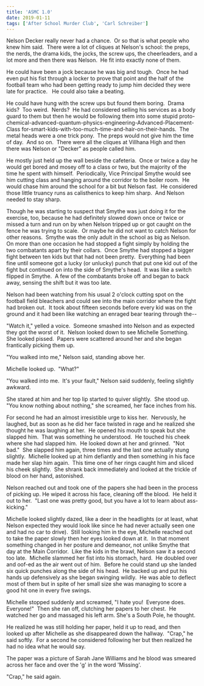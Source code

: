 ```yaml
---
title: 'ASMC 1.0'
date: 2019-01-11
tags: ['After School Murder Club', 'Carl Schreiber']
---
```


Nelson Decker really never had a chance.  Or so that is what people who knew him said.  There were a lot of cliques at Nelson's school: the preps, the nerds, the drama kids, the jocks, the screw ups, the cheerleaders, and a lot more and then there was Nelson.  He fit into exactly none of them.

He could have been a jock because he was big and tough.  Once he had even put his fist through a locker to prove that point and the half of the football team who had been getting ready to jump him decided they were late for practice.   He could also take a beating.

He could have hung with the screw ups but found them boring.  Drama kids?  Too weird.  Nerds?  He had considered selling his services as a body guard to them but then he would be following them into some stupid proto-chemical-advanced-quantum-physics-engineering-Advanced-Placement-Class for-smart-kids-with-too-much-time-and-hair-on-their-hands.  The metal heads were a one trick pony.  The preps would not give him the time of day.  And so on.  There were all the cliques at Villhana High and then there was Nelson or "Decker" as people called him.

He mostly just held up the wall beside the cafeteria.  Once or twice a day he would get bored and mosey off to a class or two, but the majority of the time he spent with himself.  Periodically, Vice Principal Smythe would see him cutting class and hanging around the corridor to the boiler room.  He would chase him around the school for a bit but Nelson fast.  He considered those little truancy runs as calisthenics to keep him sharp.  And Nelson needed to stay sharp.

Though he was starting to suspect that Smythe was just doing it for the exercise, too, because he had definitely slowed down once or twice or missed a turn and run on by when Nelson tripped up or got caught on the fence he was trying to scale.  Or maybe he did not want to catch Nelson for other reasons.  Smythe was the only adult in the school as big as Nelson.  On more than one occasion he had stopped a fight simply by holding the two combatants apart by their collars.  Once Smythe had stopped a bigger fight between ten kids but that had not been pretty.  Everything had been fine until someone got a lucky (or unlucky) punch that put one kid out of the fight but continued on into the side of Smythe's head.  It was like a switch flipped in Smythe.  A few of the combatants broke off and began to back away, sensing the shift but it was too late.

Nelson had been watching from his usual 2 o'clock cutting spot on the football field bleachers and could see into the main corridor where the fight had broken out.  It took about fifteen seconds before every kid was on the ground and it had been like watching an enraged bear tearing through the--

"Watch it," yelled a voice.  Someone smashed into Nelson and as expected they got the worst of it.  Nelson looked down to see Michelle Something.  She looked pissed.  Papers were scattered around her and she began frantically picking them up.

"You walked into me," Nelson said, standing above her.

Michelle looked up.  "What?"

"You walked into me.  It's your fault," Nelson said suddenly, feeling slightly awkward.

She stared at him and her top lip started to quiver slightly.  She stood up.  "You know nothing about nothing," she screamed, her face inches from his.

For second he had an almost irresistible urge to kiss her.  Nervously, he laughed, but as soon as he did her face twisted in rage and he realized she thought he was laughing at her.  He opened his mouth to speak but she slapped him.  That was something he understood.  He touched his cheek where she had slapped him.  He looked down at her and grinned.  "Not bad."  She slapped him again, three times and the last one actually stung slightly.  Michelle looked up at him defiantly and then something in his face made her slap him again.  This time one of her rings caught him and sliced his cheek slightly.  She shrank back immediately and looked at the trickle of blood on her hand, astonished.

Nelson reached out and took one of the papers she had been in the process of picking up. He wiped it across his face, cleaning off the blood.  He held it out to her.  "Last one was pretty good, but you have a lot to learn about ass-kicking."

Michelle looked slightly dazed, like a deer in the headlights (or at least, what Nelson expected they would look like since he had never actually seen one and had no car to drive).  Still looking him in the eye, Michelle reached out to take the paper slowly then her eyes looked down at it.  In that moment something changed in her posture and demeanor, not unlike Smythe that day at the Main Corridor.  Like the kids in the brawl, Nelson saw it a second too late.  Michelle slammed her fist into his stomach, hard.  He doubled over and oof-ed as the air went out of him.  Before he could stand up she landed six quick punches along the side of his head.  He backed up and put his hands up defensively as she began swinging wildly.  He was able to deflect most of them but in spite of her small size she was managing to score a good hit one in every five swings.

Michelle stopped suddenly and screamed, "I hate you!  Everyone does.  Everyone!"  Then she ran off, clutching her papers to her chest.  He watched her go and massaged his left arm. She's a South Pole, he thought.

He realized he was still holding her paper, held it up to read, and then looked up after Michelle as she disappeared down the hallway.  "Crap," he said softly.  For a second he considered following her but then realized he had no idea what he would say.

The paper was a picture of Sarah Jane Williams and he blood was smeared across her face and over the 'g' in the word 'Missing'.

"Crap," he said again.
